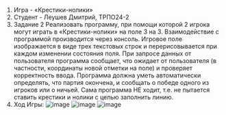 1) Игра - «Крестики-нолики»
2) Студент - Леушев Дмитрий, ТРПО24-2
3) Задание 2
Реализовать программу, при помощи которой 2 игрока могут играть в «Крестики-нолики» на поле 3 на 3. Взаимодействие с программой производится через консоль. Игровое поле изображается в виде трех текстовых строк и перерисовывается при каждом изменении состояния поля. При запросе данных от пользователя программа сообщает, что ожидает от пользователя (в частности, координаты новой отметки на поле) и проверяет корректность ввода. Программа должна уметь автоматически определять, что партия окончена, и сообщать о победе одного из игроков или о ничьей. Сама программа НЕ ходит, т.е. не пытается ставить крестики и нолики с целью заполнить линию.
4) Ход Игры:
![image](https://github.com/user-attachments/assets/fb3e768a-7dad-4606-b142-f1ae57dd9963)
![image](https://github.com/user-attachments/assets/b4a0f2ed-8ffc-4e62-95ce-018c1e53b473)
![image](https://github.com/user-attachments/assets/7f53c63b-0c97-40d6-86f6-32ed1bbd8cc7)



